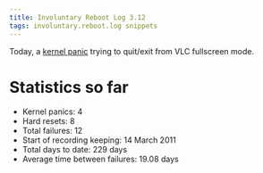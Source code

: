 ```yaml
---
title: Involuntary Reboot Log 3.12
tags: involuntary.reboot.log snippets
---
```


Today, a [kernel panic](/wiki/kernel_panic) trying to quit/exit from VLC fullscreen mode.

# Statistics so far

-   Kernel panics: 4
-   Hard resets: 8
-   Total failures: 12
-   Start of recording keeping: 14 March 2011
-   Total days to date: 229 days
-   Average time between failures: 19.08 days
